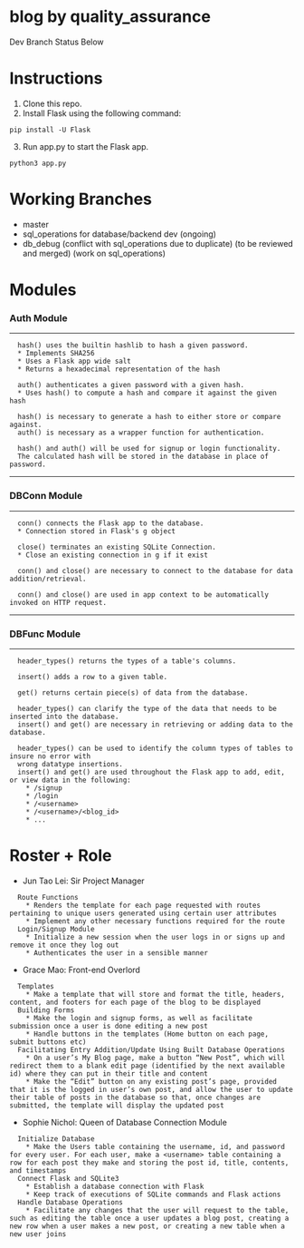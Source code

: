 # blog by quality_assurance

Dev Branch Status Below

# Instructions
1. Clone this repo.
2. Install Flask using the following command:
```
pip install -U Flask
```
3. Run app.py to start the Flask app.
```
python3 app.py
```

# Working Branches
* master
* sql_operations for database/backend dev (ongoing)
* db_debug (conflict with sql_operations due to duplicate) (to be reviewed and merged) (work on sql_operations)

# Modules
### Auth Module
---
```
  hash() uses the builtin hashlib to hash a given password.
  * Implements SHA256
  * Uses a Flask app wide salt
  * Returns a hexadecimal representation of the hash

  auth() authenticates a given password with a given hash.
  * Uses hash() to compute a hash and compare it against the given hash

  hash() is necessary to generate a hash to either store or compare against.
  auth() is necessary as a wrapper function for authentication.

  hash() and auth() will be used for signup or login functionality.
  The calculated hash will be stored in the database in place of password.
```

---

### DBConn Module
---
```
  conn() connects the Flask app to the database.
  * Connection stored in Flask's g object

  close() terminates an existing SQLite Connection.
  * Close an existing connection in g if it exist

  conn() and close() are necessary to connect to the database for data addition/retrieval.

  conn() and close() are used in app context to be automatically invoked on HTTP request.
```

---

### DBFunc Module
---
```
  header_types() returns the types of a table's columns.

  insert() adds a row to a given table.

  get() returns certain piece(s) of data from the database.

  header_types() can clarify the type of the data that needs to be inserted into the database.
  insert() and get() are necessary in retrieving or adding data to the database.

  header_types() can be used to identify the column types of tables to insure no error with 
  wrong datatype insertions.
  insert() and get() are used throughout the Flask app to add, edit, or view data in the following:
    * /signup
    * /login
    * /<username>
    * /<username>/<blog_id>
    * ...
```

# Roster + Role
* Jun Tao Lei: Sir Project Manager 
```
  Route Functions
    * Renders the template for each page requested with routes pertaining to unique users generated using certain user attributes
    * Implement any other necessary functions required for the route
  Login/Signup Module
    * Initialize a new session when the user logs in or signs up and remove it once they log out
    * Authenticates the user in a sensible manner
```

* Grace Mao: Front-end Overlord
```
  Templates
    * Make a template that will store and format the title, headers, content, and footers for each page of the blog to be displayed
  Building Forms
    * Make the login and signup forms, as well as facilitate submission once a user is done editing a new post
    * Handle buttons in the templates (Home button on each page, submit buttons etc)
  Facilitating Entry Addition/Update Using Built Database Operations
    * On a user’s My Blog page, make a button “New Post”, which will redirect them to a blank edit page (identified by the next available id) where they can put in their title and content
    * Make the “Edit” button on any existing post’s page, provided that it is the logged in user’s own post, and allow the user to update their table of posts in the database so that, once changes are submitted, the template will display the updated post
```
 
* Sophie Nichol: Queen of Database Connection Module
```
  Initialize Database
    * Make the Users table containing the username, id, and password for every user. For each user, make a <username> table containing a row for each post they make and storing the post id, title, contents, and timestamps
  Connect Flask and SQLite3
    * Establish a database connection with Flask
    * Keep track of executions of SQLite commands and Flask actions
  Handle Database Operations
    * Facilitate any changes that the user will request to the table, such as editing the table once a user updates a blog post, creating a new row when a user makes a new post, or creating a new table when a new user joins
```

